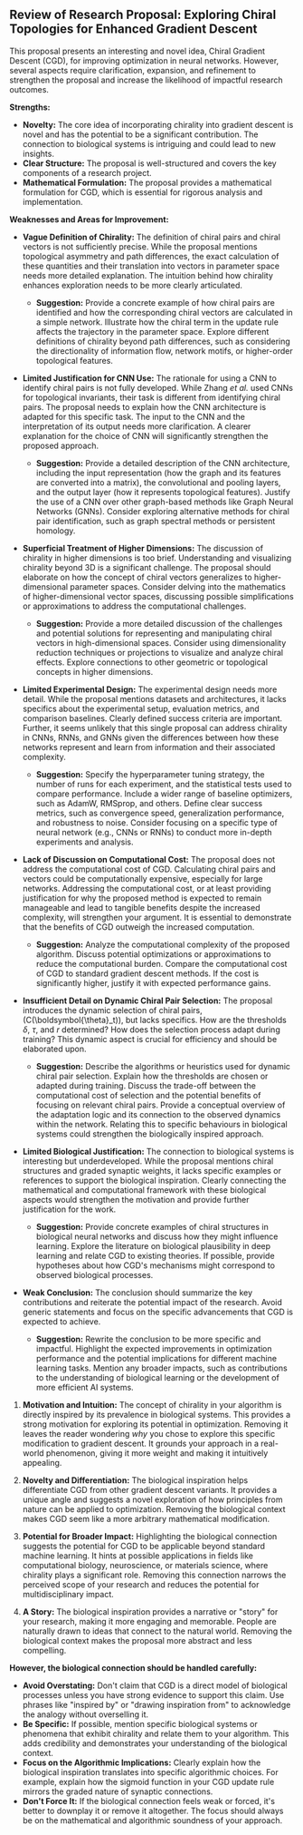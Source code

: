 ## Review of Research Proposal: Exploring Chiral Topologies for Enhanced Gradient Descent

This proposal presents an interesting and novel idea, Chiral Gradient Descent (CGD), for improving optimization in neural networks.  However, several aspects require clarification, expansion, and refinement to strengthen the proposal and increase the likelihood of impactful research outcomes.

**Strengths:**

* **Novelty:**  The core idea of incorporating chirality into gradient descent is novel and has the potential to be a significant contribution.  The connection to biological systems is intriguing and could lead to new insights.
* **Clear Structure:** The proposal is well-structured and covers the key components of a research project.
* **Mathematical Formulation:**  The proposal provides a mathematical formulation for CGD, which is essential for rigorous analysis and implementation.

**Weaknesses and Areas for Improvement:**

* **Vague Definition of Chirality:** The definition of chiral pairs and chiral vectors is not sufficiently precise.  While the proposal mentions topological asymmetry and path differences, the exact calculation of these quantities and their translation into vectors in parameter space needs more detailed explanation.  The intuition behind how chirality enhances exploration needs to be more clearly articulated.
    * **Suggestion:** Provide a concrete example of how chiral pairs are identified and how the corresponding chiral vectors are calculated in a simple network.  Illustrate how the chiral term in the update rule affects the trajectory in the parameter space.  Explore different definitions of chirality beyond path differences, such as considering the directionality of information flow, network motifs, or higher-order topological features.

* **Limited Justification for CNN Use:** The rationale for using a CNN to identify chiral pairs is not fully developed.  While Zhang *et al.* used CNNs for topological invariants, their task is different from identifying chiral pairs.  The proposal needs to explain how the CNN architecture is adapted for this specific task. The input to the CNN and the interpretation of its output needs more clarification.  A clearer explanation for the choice of CNN will significantly strengthen the proposed approach.
    * **Suggestion:**  Provide a detailed description of the CNN architecture, including the input representation (how the graph and its features are converted into a matrix), the convolutional and pooling layers, and the output layer (how it represents topological features).  Justify the use of a CNN over other graph-based methods like Graph Neural Networks (GNNs).  Consider exploring alternative methods for chiral pair identification, such as graph spectral methods or persistent homology.

* **Superficial Treatment of Higher Dimensions:** The discussion of chirality in higher dimensions is too brief.  Understanding and visualizing chirality beyond 3D is a significant challenge.  The proposal should elaborate on how the concept of chiral vectors generalizes to higher-dimensional parameter spaces.  Consider delving into the mathematics of higher-dimensional vector spaces, discussing possible simplifications or approximations to address the computational challenges.
    * **Suggestion:** Provide a more detailed discussion of the challenges and potential solutions for representing and manipulating chiral vectors in high-dimensional spaces.  Consider using dimensionality reduction techniques or projections to visualize and analyze chiral effects. Explore connections to other geometric or topological concepts in higher dimensions.

* **Limited Experimental Design:**  The experimental design needs more detail.  While the proposal mentions datasets and architectures, it lacks specifics about the experimental setup, evaluation metrics, and comparison baselines.  Clearly defined success criteria are important.  Further, it seems unlikely that this single proposal can address chirality in CNNs, RNNs, and GNNs given the differences between how these networks represent and learn from information and their associated complexity.
    * **Suggestion:** Specify the hyperparameter tuning strategy, the number of runs for each experiment, and the statistical tests used to compare performance.  Include a wider range of baseline optimizers, such as AdamW, RMSprop, and others.  Define clear success metrics, such as convergence speed, generalization performance, and robustness to noise.  Consider focusing on a specific type of neural network (e.g., CNNs or RNNs) to conduct more in-depth experiments and analysis.


* **Lack of Discussion on Computational Cost:**  The proposal does not address the computational cost of CGD.  Calculating chiral pairs and vectors could be computationally expensive, especially for large networks.  Addressing the computational cost, or at least providing justification for why the proposed method is expected to remain manageable and lead to tangible benefits despite the increased complexity, will strengthen your argument.  It is essential to demonstrate that the benefits of CGD outweigh the increased computation.
    * **Suggestion:** Analyze the computational complexity of the proposed algorithm.  Discuss potential optimizations or approximations to reduce the computational burden.  Compare the computational cost of CGD to standard gradient descent methods.  If the cost is significantly higher, justify it with expected performance gains.

* **Insufficient Detail on Dynamic Chiral Pair Selection:** The proposal introduces the dynamic selection of chiral pairs, \(C(\boldsymbol{\theta}_t)\), but lacks specifics.  How are the thresholds $\delta$, $\tau$, and $r$ determined? How does the selection process adapt during training?  This dynamic aspect is crucial for efficiency and should be elaborated upon.
    * **Suggestion:** Describe the algorithms or heuristics used for dynamic chiral pair selection.  Explain how the thresholds are chosen or adapted during training.  Discuss the trade-off between the computational cost of selection and the potential benefits of focusing on relevant chiral pairs.  Provide a conceptual overview of the adaptation logic and its connection to the observed dynamics within the network.  Relating this to specific behaviours in biological systems could strengthen the biologically inspired approach.

* **Limited Biological Justification:** The connection to biological systems is interesting but underdeveloped.  While the proposal mentions chiral structures and graded synaptic weights, it lacks specific examples or references to support the biological inspiration.  Clearly connecting the mathematical and computational framework with these biological aspects would strengthen the motivation and provide further justification for the work.
    * **Suggestion:** Provide concrete examples of chiral structures in biological neural networks and discuss how they might influence learning.  Explore the literature on biological plausibility in deep learning and relate CGD to existing theories.  If possible, provide hypotheses about how CGD's mechanisms might correspond to observed biological processes.


* **Weak Conclusion:**  The conclusion should summarize the key contributions and reiterate the potential impact of the research.  Avoid generic statements and focus on the specific advancements that CGD is expected to achieve.
    * **Suggestion:** Rewrite the conclusion to be more specific and impactful.  Highlight the expected improvements in optimization performance and the potential implications for different machine learning tasks.  Mention any broader impacts, such as contributions to the understanding of biological learning or the development of more efficient AI systems.





1.  **Motivation and Intuition:** The concept of chirality in your algorithm is directly inspired by its prevalence in biological systems.  This provides a strong motivation for exploring its potential in optimization. Removing it leaves the reader wondering *why* you chose to explore this specific modification to gradient descent.  It grounds your approach in a real-world phenomenon, giving it more weight and making it intuitively appealing.

2.  **Novelty and Differentiation:** The biological inspiration helps differentiate CGD from other gradient descent variants. It provides a unique angle and suggests a novel exploration of how principles from nature can be applied to optimization. Removing the biological context makes CGD seem like a more arbitrary mathematical modification.

3.  **Potential for Broader Impact:**  Highlighting the biological connection suggests the potential for CGD to be applicable beyond standard machine learning.  It hints at possible applications in fields like computational biology, neuroscience, or materials science, where chirality plays a significant role.  Removing this connection narrows the perceived scope of your research and reduces the potential for multidisciplinary impact.

4.  **A Story:**  The biological inspiration provides a narrative or "story" for your research, making it more engaging and memorable. People are naturally drawn to ideas that connect to the natural world.  Removing the biological context makes the proposal more abstract and less compelling.


**However, the biological connection should be handled carefully:**

*   **Avoid Overstating:** Don't claim that CGD is a direct model of biological processes unless you have strong evidence to support this claim.  Use phrases like "inspired by" or "drawing inspiration from" to acknowledge the analogy without overselling it.
*   **Be Specific:**  If possible, mention specific biological systems or phenomena that exhibit chirality and relate them to your algorithm.  This adds credibility and demonstrates your understanding of the biological context.
*   **Focus on the Algorithmic Implications:**  Clearly explain how the biological inspiration translates into specific algorithmic choices.  For example, explain how the sigmoid function in your CGD update rule mirrors the graded nature of synaptic connections.
*   **Don't Force It:**  If the biological connection feels weak or forced, it's better to downplay it or remove it altogether. The focus should always be on the mathematical and algorithmic soundness of your approach.


 
